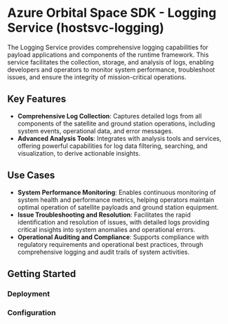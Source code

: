 # Azure Orbital Space SDK - Logging Service (hostsvc-logging)

The Logging Service provides comprehensive logging capabilities for payload applications and components of the runtime framework. This service facilitates the collection, storage, and analysis of logs, enabling developers and operators to monitor system performance, troubleshoot issues, and ensure the integrity of mission-critical operations.

## Key Features

- **Comprehensive Log Collection**: Captures detailed logs from all components of the satellite and ground station operations, including system events, operational data, and error messages.
- **Advanced Analysis Tools**: Integrates with analysis tools and services, offering powerful capabilities for log data filtering, searching, and visualization, to derive actionable insights.

## Use Cases

- **System Performance Monitoring**: Enables continuous monitoring of system health and performance metrics, helping operators maintain optimal operation of satellite payloads and ground station equipment.
- **Issue Troubleshooting and Resolution**: Facilitates the rapid identification and resolution of issues, with detailed logs providing critical insights into system anomalies and operational errors.
- **Operational Auditing and Compliance**: Supports compliance with regulatory requirements and operational best practices, through comprehensive logging and audit trails of system activities.

## Getting Started

### Deployment

### Configuration

<!-- TODO: Finish this documentation -->